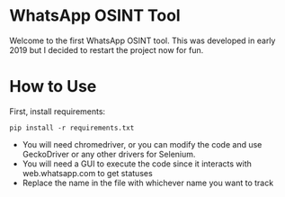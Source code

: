 # WhatsApp OSINT Tool

Welcome to the first WhatsApp OSINT tool. This was developed in early 2019 but I decided to restart the project now for fun. 

# How to Use

First, install requirements:

```
pip install -r requirements.txt
```

- You will need chromedriver, or you can modify the code and use GeckoDriver or any other drivers for Selenium.
- You will need a GUI to execute the code since it interacts with web.whatsapp.com to get statuses
- Replace the name in the file with whichever name you want to track

